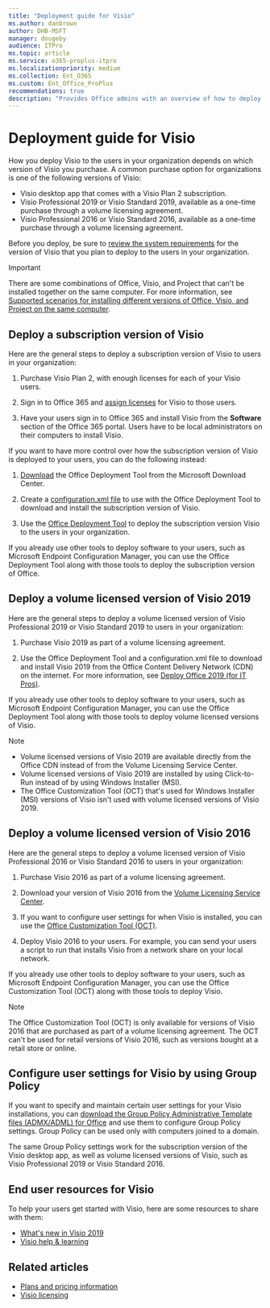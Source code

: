 ```yaml
---
title: "Deployment guide for Visio"
ms.author: danbrown
author: DHB-MSFT
manager: dougeby
audience: ITPro
ms.topic: article
ms.service: o365-proplus-itpro
ms.localizationpriority: medium
ms.collection: Ent_O365
ms.custom: Ent_Office_ProPlus
recommendations: true
description: "Provides Office admins with an overview of how to deploy subscription and volume licensed versions of Visio to users in their organization."
---
```


# Deployment guide for Visio

  
How you deploy Visio to the users in your organization depends on which version of Visio you purchase. A common purchase option for organizations is one of the following versions of Visio:
  
- Visio desktop app that comes with a Visio Plan 2 subscription.
- Visio Professional 2019 or Visio Standard 2019, available as a one-time purchase through a volume licensing agreement.
- Visio Professional 2016 or Visio Standard 2016, available as a one-time purchase through a volume licensing agreement.
     
Before you deploy, be sure to [review the system requirements](https://products.office.com/office-resources) for the version of Visio that you plan to deploy to the users in your organization. 
  
> [!IMPORTANT]
> There are some combinations of Office, Visio, and Project that can't be installed together on the same computer. For more information, see [Supported scenarios for installing different versions of Office, Visio, and Project on the same computer](install-different-office-visio-and-project-versions-on-the-same-computer.md). 
  
## Deploy a subscription version of Visio

Here are the general steps to deploy a subscription version of Visio to users in your organization:
  
1. Purchase Visio Plan 2, with enough licenses for each of your Visio users.
    
2. Sign in to Office 365 and [assign licenses](/microsoft-365/admin/manage/assign-licenses-to-users) for Visio to those users. 
    
3. Have your users sign in to Office 365 and install Visio from the **Software** section of the Office 365 portal. Users have to be local administrators on their computers to install Visio. 
    
If you want to have more control over how the subscription version of Visio is deployed to your users, you can do the following instead:
  
1. [Download](https://www.microsoft.com/download/details.aspx?id=49117) the Office Deployment Tool from the Microsoft Download Center. 
    
2. Create a [configuration.xml file](office-deployment-tool-configuration-options.md) to use with the Office Deployment Tool to download and install the subscription version of Visio. 
    
3. Use the [Office Deployment Tool](overview-office-deployment-tool.md) to deploy the subscription version Visio to the users in your organization. 
    
If you already use other tools to deploy software to your users, such as Microsoft Endpoint Configuration Manager, you can use the Office Deployment Tool along with those tools to deploy the subscription version of Office. 


## Deploy a volume licensed version of Visio 2019

Here are the general steps to deploy a volume licensed version of Visio Professional 2019 or Visio Standard 2019 to users in your organization:
  
1. Purchase Visio 2019 as part of a volume licensing agreement.
    
2. Use the Office Deployment Tool and a configuration.xml file to download and install Visio 2019 from the Office Content Delivery Network (CDN) on the internet. For more information, see [Deploy Office 2019 (for IT Pros)](office2019/deploy.md).

If you already use other tools to deploy software to your users, such as Microsoft Endpoint Configuration Manager, you can use the Office Deployment Tool along with those tools to deploy volume licensed versions of Visio. 
  
> [!NOTE]
> - Volume licensed versions of Visio 2019 are available directly from the Office CDN instead of from the Volume Licensing Service Center. 
> - Volume licensed versions of Visio 2019 are installed by using Click-to-Run instead of by using Windows Installer (MSI).
> - The Office Customization Tool (OCT) that's used for Windows Installer (MSI) versions of Visio isn't used with volume licensed versions of Visio 2019.

  
## Deploy a volume licensed version of Visio 2016

Here are the general steps to deploy a volume licensed version of Visio Professional 2016 or Visio Standard 2016 to users in your organization:
  
1. Purchase Visio 2016 as part of a volume licensing agreement.
    
2. Download your version of Visio 2016 from the [Volume Licensing Service Center](https://www.microsoft.com/Licensing/servicecenter/default.aspx).
    
3. If you want to configure user settings for when Visio is installed, you can use the [Office Customization Tool (OCT)](oct/oct-2016-help-overview.md).
    
4. Deploy Visio 2016 to your users. For example, you can send your users a script to run that installs Visio from a network share on your local network.
    
If you already use other tools to deploy software to your users, such as Microsoft Endpoint Configuration Manager, you can use the Office Customization Tool (OCT) along with those tools to deploy Visio. 
  
> [!NOTE]
> The Office Customization Tool (OCT) is only available for versions of Visio 2016 that are purchased as part of a volume licensing agreement. The OCT can't be used for retail versions of Visio 2016, such as versions bought at a retail store or online. 
  
## Configure user settings for Visio by using Group Policy

If you want to specify and maintain certain user settings for your Visio installations, you can [download the Group Policy Administrative Template files (ADMX/ADML) for Office](https://www.microsoft.com/download/details.aspx?id=49030) and use them to configure Group Policy settings. Group Policy can be used only with computers joined to a domain. 
  
The same Group Policy settings work for the subscription version of the Visio desktop app, as well as volume licensed versions of Visio, such as Visio Professional 2019 or Visio Standard 2016.
  
## End user resources for Visio

To help your users get started with Visio, here are some resources to share with them:
  
- [What's new in Visio 2019](https://support.microsoft.com/office/19b8e98d-9cf9-40ad-9277-eb65e3713a79)
- [Visio help & learning](https://support.microsoft.com/visio)
    
## Related articles

- [Plans and pricing information](https://products.office.com/visio/microsoft-visio-plans-and-pricing-compare-visio-options?tab=tabs-1)
- [Visio licensing](https://products.office.com/Visio/microsoft-visio-volume-licensing-visio-for-multiple-users)
